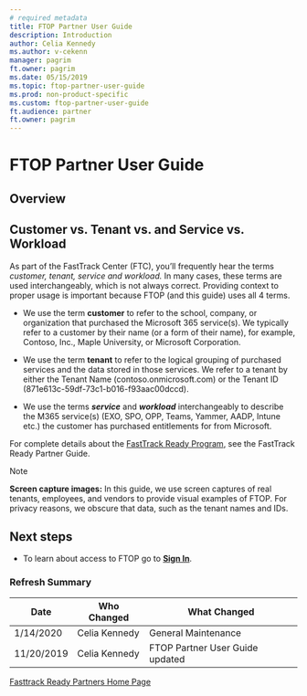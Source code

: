 ```yaml
---
# required metadata
title: FTOP Partner User Guide
description: Introduction
author: Celia Kennedy
ms.author: v-cekenn
manager: pagrim
ft.owner: pagrim
ms.date: 05/15/2019
ms.topic: ftop-partner-user-guide
ms.prod: non-product-specific
ms.custom: ftop-partner-user-guide
ft.audience: partner
ft.owner: pagrim
---
```


# FTOP Partner User Guide

## Overview

## Customer vs. Tenant vs. and Service vs. Workload

As part of the FastTrack Center (FTC), you’ll frequently hear the terms *customer, tenant, service and workload.* In many cases, these terms are used interchangeably, which is not always correct. Providing context to proper usage is important because FTOP (and this guide) uses all 4 terms.

- We use the term **customer** to refer to the school, company, or organization that purchased the Microsoft 365 service(s). We typically refer to a customer by their name (or a form of their name), for example, Contoso, Inc., Maple University, or Microsoft Corporation.

- We use the term **tenant** to refer to the logical grouping of purchased services and the data stored in those services. We refer to a tenant by either the Tenant Name (contoso.onmicrosoft.com) or the Tenant ID (871e613c-59df-73c1-b016-f93aac00dccd).

- We use the terms ***service*** and ***workload*** interchangeably to describe the M365 service(s) (EXO, SPO, OPP, Teams, Yammer, AADP, Intune etc.) the customer has purchased entitlements for from Microsoft.

For complete details about the [FastTrack Ready Program](https://aka.ms/fasttrack-ready-partner-guide), see the FastTrack Ready Partner Guide.

> [!NOTE]
> **Screen capture images:** In this guide, we use screen captures of real tenants, employees, and vendors to provide visual examples of FTOP. For privacy reasons, we obscure that data, such as the tenant names and IDs.

## Next steps

- To learn about access to FTOP go to [**Sign In**](sign-in.md).

### Refresh Summary

|Date|Who Changed|What Changed|
|---------|---------------|----------------------------|
|1/14/2020| Celia Kennedy| General Maintenance|
|11/20/2019| Celia Kennedy| FTOP Partner User Guide updated|

[Fasttrack Ready Partners Home Page ](http://partner-docs.microsoft.com)
